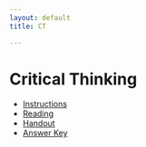 ```yaml
---
layout: default
title: CT

---
```


# Critical Thinking

+ [Instructions](Instructions)
+ [Reading](ch1.3.pdf)
+ [Handout](Handout)
+ [Answer Key](Answers)
